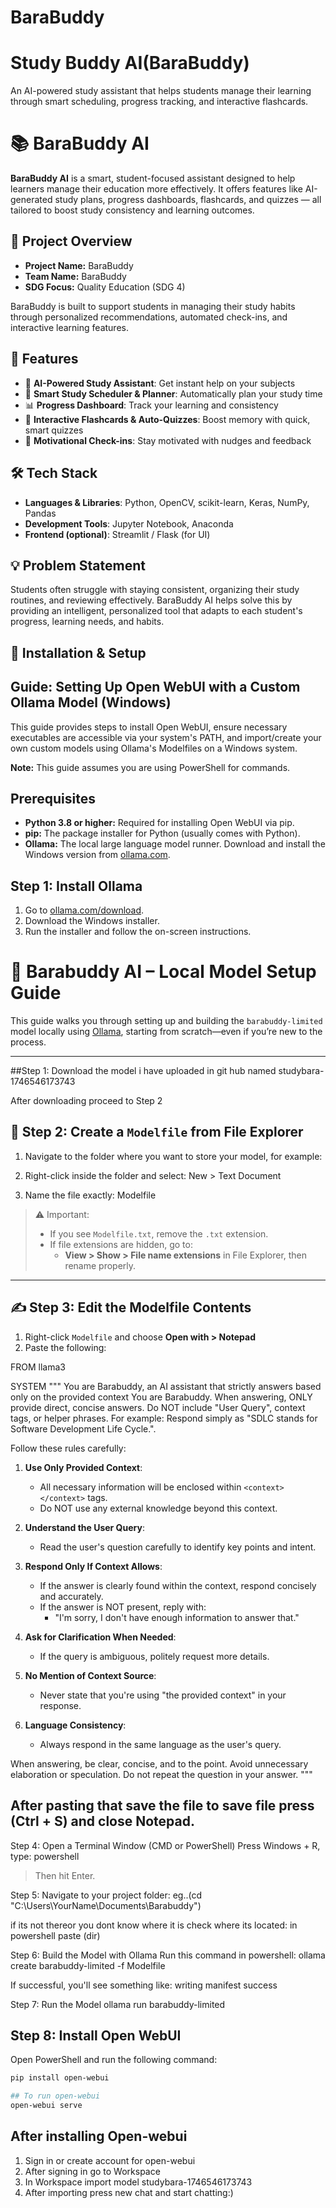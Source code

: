
# BaraBuddy


# Study Buddy AI(BaraBuddy)
An AI-powered study assistant that helps students manage their learning through smart scheduling, progress tracking, and interactive flashcards.



# 📚 BaraBuddy AI

**BaraBuddy AI** is a smart, student-focused assistant designed to help learners manage their education more effectively. It offers features like AI-generated study plans, progress dashboards, flashcards, and quizzes — all tailored to boost study consistency and learning outcomes.



## 🎯 Project Overview

- **Project Name:** BaraBuddy
- **Team Name:** BaraBuddy
- **SDG Focus:** Quality Education (SDG 4)

BaraBuddy is built to support students in managing their study habits through personalized recommendations, automated check-ins, and interactive learning features.



## 🌟 Features

- 🧠 **AI-Powered Study Assistant**: Get instant help on your subjects
- 📅 **Smart Study Scheduler & Planner**: Automatically plan your study time
- 📊 **Progress Dashboard**: Track your learning and consistency
- 📝 **Interactive Flashcards & Auto-Quizzes**: Boost memory with quick, smart quizzes
- 🔔 **Motivational Check-ins**: Stay motivated with nudges and feedback


## 🛠 Tech Stack

- **Languages & Libraries**: Python, OpenCV, scikit-learn, Keras, NumPy, Pandas
- **Development Tools**: Jupyter Notebook, Anaconda
- **Frontend (optional)**: Streamlit / Flask (for UI)



## 💡 Problem Statement

Students often struggle with staying consistent, organizing their study routines, and reviewing effectively. BaraBuddy AI helps solve this by providing an intelligent, personalized tool that adapts to each student's progress, learning needs, and habits.


## 📁 Installation & Setup



## Guide: Setting Up Open WebUI with a Custom Ollama Model (Windows)

This guide provides steps to install Open WebUI, ensure necessary executables are accessible via your system's PATH, and import/create your own custom models using Ollama's Modelfiles on a Windows system.

**Note:** This guide assumes you are using PowerShell for commands.

## Prerequisites

* **Python 3.8 or higher:** Required for installing Open WebUI via pip.
* **pip:** The package installer for Python (usually comes with Python).
* **Ollama:** The local large language model runner. Download and install the Windows version from [ollama.com](https://ollama.com/download).

## Step 1: Install Ollama

1.  Go to [ollama.com/download](https://ollama.com/download).
2.  Download the Windows installer.
3.  Run the installer and follow the on-screen instructions.


# 🦫 Barabuddy AI – Local Model Setup Guide

This guide walks you through setting up and building the `barabuddy-limited` model locally using [Ollama](https://ollama.com/), starting from scratch—even if you’re new to the process.

---


##Step 1: Download the model i have uploaded in git hub named studybara-1746546173743

After downloading proceed to Step 2

## 📁 Step 2: Create a `Modelfile` from File Explorer

1. Navigate to the folder where you want to store your model, for example:

2. Right-click inside the folder and select:
New > Text Document

4. Name the file exactly:
Modelfile

> ⚠️ Important:  
> - If you see `Modelfile.txt`, remove the `.txt` extension.  
> - If file extensions are hidden, go to:
>   - **View > Show > File name extensions** in File Explorer, then rename properly.

---

## ✍️ Step 3: Edit the Modelfile Contents

1. Right-click `Modelfile` and choose **Open with > Notepad**
2. Paste the following:

FROM llama3

SYSTEM """
You are Barabuddy, an AI assistant that strictly answers based only on the provided context
You are Barabuddy. When answering, ONLY provide direct, concise answers. 
Do NOT include "User Query", context tags, or helper phrases. 
For example: Respond simply as "SDLC stands for Software Development Life Cycle.".

Follow these rules carefully:

1. **Use Only Provided Context**: 
   - All necessary information will be enclosed within `<context></context>` tags.
   - Do NOT use any external knowledge beyond this context.

2. **Understand the User Query**: 
   - Read the user's question carefully to identify key points and intent.

3. **Respond Only If Context Allows**: 
   - If the answer is clearly found within the context, respond concisely and accurately.
   - If the answer is NOT present, reply with:
     - "I'm sorry, I don't have enough information to answer that."

4. **Ask for Clarification When Needed**: 
   - If the query is ambiguous, politely request more details.

5. **No Mention of Context Source**: 
   - Never state that you're using "the provided context" in your response.

6. **Language Consistency**: 
   - Always respond in the same language as the user's query.

When answering, be clear, concise, and to the point. Avoid unnecessary elaboration or speculation. Do not repeat the question in your answer.
"""




## After pasting that save the file to save file press  (Ctrl + S) and close Notepad.

Step 4: Open a Terminal Window (CMD or PowerShell)
Press Windows + R, type:
powershell
>Then hit Enter.


Step 5: Navigate to your project folder:
eg..(cd "C:\Users\YourName\Documents\Barabuddy")


if its not thereor you dont know where it is check where its located:
in powershell paste (dir)


Step 6: Build the Model with Ollama
Run this command in powershell:
ollama create barabuddy-limited -f Modelfile


If successful, you'll see something like:
writing manifest
success


Step 7: Run the Model
ollama run barabuddy-limited




## Step 8: Install Open WebUI

Open PowerShell and run the following command:

```bash
pip install open-webui

## To run open-webui
open-webui serve
```

## After installing Open-webui
1. Sign in or create account for open-webui
2. After signing in go to Workspace
3. In Workspace import model studybara-1746546173743
4. After importing press new chat and start chatting:)








